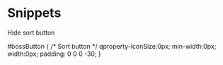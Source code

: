 # Snippets
Hide sort button

#bossButton {
/* Sort button */
qproperty-iconSize:0px;
min-width:0px;
width:0px;
padding: 0 0 0 -30;
}
